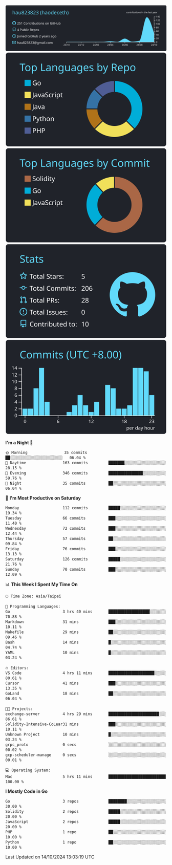 [![](https://raw.githubusercontent.com/hau823823/hau823823/master/profile-summary-card-output/react/0-profile-details.svg)](https://github.com/vn7n24fzkq/github-profile-summary-cards)
[![](https://raw.githubusercontent.com/hau823823/hau823823/master/profile-summary-card-output/react/1-repos-per-language.svg)](https://github.com/vn7n24fzkq/github-profile-summary-cards) [![](https://raw.githubusercontent.com/hau823823/hau823823/master/profile-summary-card-output/react/2-most-commit-language.svg)](https://github.com/vn7n24fzkq/github-profile-summary-cards)
[![](https://raw.githubusercontent.com/hau823823/hau823823/master/profile-summary-card-output/react/3-stats.svg)](https://github.com/vn7n24fzkq/github-profile-summary-cards) [![](https://raw.githubusercontent.com/hau823823/hau823823/master/profile-summary-card-output/react/4-productive-time.svg)](https://github.com/vn7n24fzkq/github-profile-summary-cards)

<!--START_SECTION:waka-->
**I'm a Night 🦉** 

```text
🌞 Morning                35 commits          ██░░░░░░░░░░░░░░░░░░░░░░░   06.04 % 
🌆 Daytime                163 commits         ███████░░░░░░░░░░░░░░░░░░   28.15 % 
🌃 Evening                346 commits         ███████████████░░░░░░░░░░   59.76 % 
🌙 Night                  35 commits          ██░░░░░░░░░░░░░░░░░░░░░░░   06.04 % 
```
📅 **I'm Most Productive on Saturday** 

```text
Monday                   112 commits         █████░░░░░░░░░░░░░░░░░░░░   19.34 % 
Tuesday                  66 commits          ███░░░░░░░░░░░░░░░░░░░░░░   11.40 % 
Wednesday                72 commits          ███░░░░░░░░░░░░░░░░░░░░░░   12.44 % 
Thursday                 57 commits          ██░░░░░░░░░░░░░░░░░░░░░░░   09.84 % 
Friday                   76 commits          ███░░░░░░░░░░░░░░░░░░░░░░   13.13 % 
Saturday                 126 commits         █████░░░░░░░░░░░░░░░░░░░░   21.76 % 
Sunday                   70 commits          ███░░░░░░░░░░░░░░░░░░░░░░   12.09 % 
```


📊 **This Week I Spent My Time On** 

```text
🕑︎ Time Zone: Asia/Taipei

💬 Programming Languages: 
Go                       3 hrs 40 mins       ██████████████████░░░░░░░   70.88 % 
Markdown                 31 mins             ███░░░░░░░░░░░░░░░░░░░░░░   10.11 % 
Makefile                 29 mins             ██░░░░░░░░░░░░░░░░░░░░░░░   09.46 % 
Bash                     14 mins             █░░░░░░░░░░░░░░░░░░░░░░░░   04.74 % 
YAML                     10 mins             █░░░░░░░░░░░░░░░░░░░░░░░░   03.24 % 

🔥 Editors: 
VS Code                  4 hrs 11 mins       ████████████████████░░░░░   80.61 % 
Cursor                   41 mins             ███░░░░░░░░░░░░░░░░░░░░░░   13.35 % 
GoLand                   18 mins             ██░░░░░░░░░░░░░░░░░░░░░░░   06.04 % 

🐱‍💻 Projects: 
exchange-server          4 hrs 29 mins       ██████████████████████░░░   86.61 % 
Solidity-Intensive-CoLear31 mins             ███░░░░░░░░░░░░░░░░░░░░░░   10.11 % 
Unknown Project          10 mins             █░░░░░░░░░░░░░░░░░░░░░░░░   03.24 % 
grpc_proto               0 secs              ░░░░░░░░░░░░░░░░░░░░░░░░░   00.02 % 
gcp-scheduler-manage     0 secs              ░░░░░░░░░░░░░░░░░░░░░░░░░   00.01 % 

💻 Operating System: 
Mac                      5 hrs 11 mins       █████████████████████████   100.00 % 
```

**I Mostly Code in Go** 

```text
Go                       3 repos             ████████░░░░░░░░░░░░░░░░░   30.00 % 
Solidity                 2 repos             █████░░░░░░░░░░░░░░░░░░░░   20.00 % 
JavaScript               2 repos             █████░░░░░░░░░░░░░░░░░░░░   20.00 % 
PHP                      1 repo              ██░░░░░░░░░░░░░░░░░░░░░░░   10.00 % 
Python                   1 repo              ██░░░░░░░░░░░░░░░░░░░░░░░   10.00 % 
```




 Last Updated on 14/10/2024 13:03:19 UTC
<!--END_SECTION:waka-->
